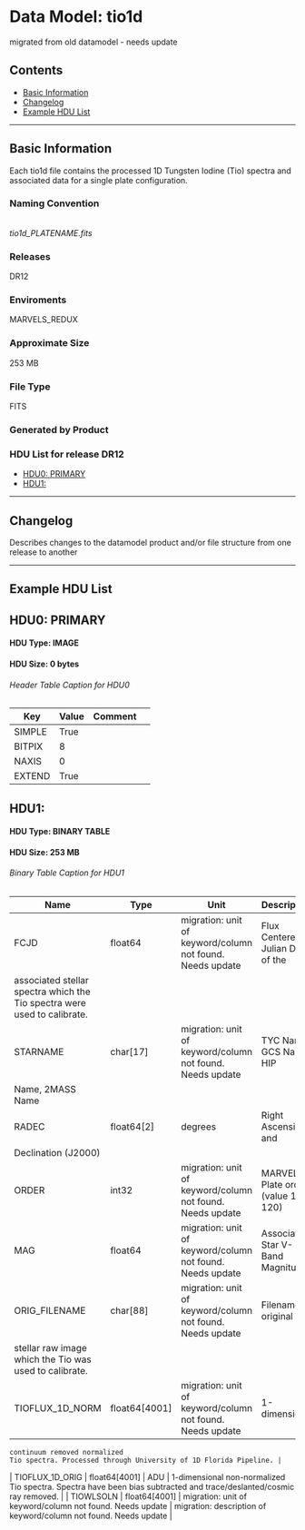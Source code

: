 # Data Model: tio1d


migrated from old datamodel - needs update


## Contents
- [Basic Information](#basic-information)
- [Changelog](#changelog)
- [Example HDU List](#example-hdu-list)


---

## Basic Information
Each tio1d file contains the processed 1D Tungsten Iodine (Tio) spectra and associated data for a single plate configuration.

### Naming Convention
<br/>  <i>tio1d_PLATENAME.fits</i> 

### Releases
DR12

### Enviroments
MARVELS_REDUX

### Approximate Size
253 MB

### File Type
FITS

### Generated by Product


### HDU List for release DR12
  - [HDU0: PRIMARY](#hdu0-primary)
  - [HDU1: ](#hdu1-)


---

## Changelog
Describes changes to the datamodel product and/or file structure from one release to another

---
## Example HDU List


## HDU0: PRIMARY


#### HDU Type: IMAGE
#### HDU Size:  0 bytes

###### Header Table Caption for HDU0
Key | Value | Comment | |
| --- | --- | --- | --- |
| SIMPLE | True |  |
| BITPIX | 8 |  |
| NAXIS | 0 |  |
| EXTEND | True |  |



## HDU1: 


#### HDU Type: BINARY TABLE
#### HDU Size:  253 MB

###### Binary Table Caption for HDU1
Name | Type | Unit | Description |
| --- | --- | --- | --- |
 | FCJD | float64 | migration: unit of keyword/column not found. Needs update | Flux Centered Julian Date of the
    associated stellar spectra which the Tio spectra were used to calibrate. |
 | STARNAME | char[17] | migration: unit of keyword/column not found. Needs update | TYC Name, GCS Name, HIP
    Name, 2MASS Name |
 | RADEC | float64[2] | degrees | Right Ascension and
    Declination (J2000) |
 | ORDER | int32 | migration: unit of keyword/column not found. Needs update | MARVELS Plate order (value 1-120) |
 | MAG | float64 | migration: unit of keyword/column not found. Needs update | Associated Star V-Band Magnitude |
 | ORIG_FILENAME | char[88] | migration: unit of keyword/column not found. Needs update | Filename of original
    stellar raw image which the Tio was used to calibrate. |
 | TIOFLUX_1D_NORM | float64[4001] | migration: unit of keyword/column not found. Needs update | 1-dimensional
    continuum removed normalized
    Tio spectra. Processed through University of 1D Florida Pipeline. |
 | TIOFLUX_1D_ORIG | float64[4001] | ADU | 1-dimensional
    non-normalized Tio spectra. Spectra have been bias subtracted and
    trace/deslanted/cosmic ray removed. |
 | TIOWLSOLN | float64[4001] | migration: unit of keyword/column not found. Needs update | migration: description of keyword/column not found. Needs update |


